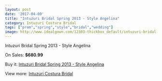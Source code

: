 ```yaml
---
layout: post
date: '2017-04-09'
title: "Intuzuri Bridal Spring 2013 - Style Angelina"
category: Intuzuri Costura Bridal
tags: ["prom","spring","style","bridal","wedding"]
image: http://www.idealgown.com/12303-thickbox_default/intuzuri-bridal-spring-2013-style-angelina.jpg
---
```

Intuzuri Bridal Spring 2013 - Style Angelina

On Sales: **$680.99**
<a href="https://www.idealgown.com/en/intuzuri-costura-bridal/4970-intuzuri-bridal-spring-2013-style-angelina.html"><amp-img layout="responsive" width="600" height="600" src="//www.idealgown.com/12303-thickbox_default/intuzuri-bridal-spring-2013-style-angelina.jpg" alt="Intuzuri Bridal Spring 2013 - Style Angelina 0" /></a>
<a href="https://www.idealgown.com/en/intuzuri-costura-bridal/4970-intuzuri-bridal-spring-2013-style-angelina.html"><amp-img layout="responsive" width="600" height="600" src="//www.idealgown.com/12304-thickbox_default/intuzuri-bridal-spring-2013-style-angelina.jpg" alt="Intuzuri Bridal Spring 2013 - Style Angelina 1" /></a>

Buy it: [Intuzuri Bridal Spring 2013 - Style Angelina](https://www.idealgown.com/en/intuzuri-costura-bridal/4970-intuzuri-bridal-spring-2013-style-angelina.html "Intuzuri Bridal Spring 2013 - Style Angelina")

View more: [Intuzuri Costura Bridal](https://www.idealgown.com/en/63-intuzuri-costura-bridal "Intuzuri Costura Bridal")